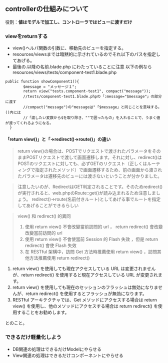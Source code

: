 ## controllerの仕組みについて
役割：**値はモデルで加工し、コントローラではビューに渡すだけ**
### viewをreturnする
- view()ヘルパ関数の引数に、移動先のビューを指定する。
- resources/viewsまでは暗黙的に示されているのでそれ以下のパスを指定してあげる。
- 最後の.以降の名前.blade.php にわたっていることに注意
以下の例ならresources/views/tests/component-test1.blade.php
```
public function showComponent1(){
        $message = "メッセージ１";
        return view("tests.component-test1", compact("message"));
        //tests/component-test1.blade.phpの「:message="$message"」の部分に渡す
        //compact("message")の"messageは"「$message」と同じことを意味する。()内には
        //「渡したい変数から$を取り除き、""で囲ったもの」を入れることで、うまく値が渡ってくれるようになる。
  }
```
#### 「return view()」と「->redirect()->route()」の違い
>return view()の場合は、POSTでリクエストで渡されたパラメータをそのままPOSTリクエストで渡して画面遷移します。それに対し、redirect()はPOSTのリクエストに対しても、必ずGETのリクエスト（正しくはルーティングで指定されたメソッド）で画面遷移するため、前の画面から渡されたパラメータは遷移先のビューには渡さないということが分かりました。

>注意したいのが、RedirectはGET判定されることです。そのためredirect()が実行されると、web.phpのRoute::get()が読み込まれるため注意しましょう。
redirect()->route(名前付きルート)としてあげる事でルートを指定してあげることができるらしい

>view() 和 redirect() 的異同
>1. 使用 return view() 不會改變當前訪問的 url ， return redirect() 會改變改變當前訪問的 url
>2. 使用 return view() 不會使當前 Session 的 Flash 失效 ，但是 return redirect() 會使 Flash 失效
>3. 在 RESTful 架構中，訪問 Get 方法時推薦使用 return view() ，訪問其他方法推薦使用 return redirect()
1. return view() を使用しても現在アクセスしている URL は変更されませんが、return redirect() を使用すると現在アクセスしている URL が変更されます。
2. return view() を使用しても現在のセッションのフラッシュは無効になりませんが、return redirect() を使用するとフラッシュが無効になります。
3. RESTful アーキテクチャでは、Get メソッドにアクセスする場合は return view() を使用し、他のメソッドにアクセスする場合は return redirect() を使用することをお勧めします。

とのこと。

### できるだけ軽量化しよう
- DB関連の処理はできるだけModelにやらせる
- View関連の処理はできるだけコンポーネントにやらせる